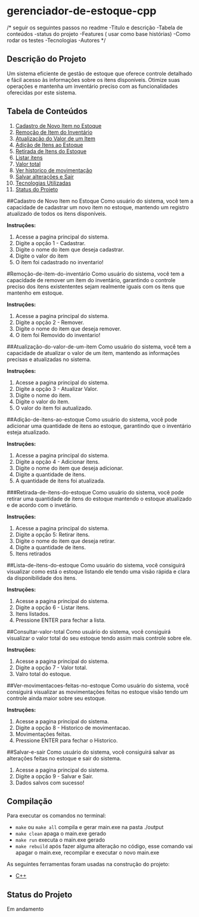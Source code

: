 ﻿# gerenciador-de-estoque-cpp
/* seguir os seguintes passos no readme 
-Titulo e descrição
-Tabela de conteúdos
-status do projeto
-Features ( usar como base histórias)
-Como rodar os testes
-Tecnologias
-Autores
*/
## Descrição do Projeto
Um sistema eficiente de gestão de estoque que oferece controle detalhado e fácil acesso às informações sobre os itens disponíveis. Otimize suas operações e mantenha um inventário preciso com as funcionalidades oferecidas por este sistema.

## Tabela de Conteúdos
1. [Cadastro de Novo Item no Estoque](#cadastro-de-novo-item-no-estoque)
2. [Remoção de Item do Inventário](#remoção-de-item-do-inventário)
3. [Atualização do Valor de um Item](#atualização-do-valor-de-um-item)
4. [Adição de Itens ao Estoque](#adição-de-itens-ao-estoque)
5. [Retirada de Itens do Estoque](#retirada-de-itens-do-estoque)
6. [Listar itens](#lista-de-itens-do-estoque)
7. [Valor total](#consultar-valor-total)
8. [Ver historico de movimentação](#ver-movimentacoes-feitas-no-estoque)
9. [Salvar alterações e Sair](#salvar-e-sair)
10. [Tecnologias Utilizadas](#tecnologias-utilizadas)
11. [Status do Projeto](#status-do-projeto)

##Cadastro de Novo Item no Estoque
Como usuário do sistema, você tem a capacidade de cadastrar um novo item no estoque, mantendo um registro atualizado de todos os itens disponíveis.

**Instruções:**
1. Acesse a pagina principal do sistema.
2. Digite a opção 1 - Cadastrar.
3. Digite o nome do item que deseja cadastrar.
4. Digite o valor do item
5. O item foi cadastrado no inventario!

#Remoção-de-item-do-inventário
Como usuário do sistema, você tem a capacidade de remover um item do inventário, garantindo o controle preciso dos itens existententes sejam realmente iguais com os itens que mantenho em estoque.

**Instruções:**
1. Acesse a pagina principal do sistema.
2. Digite a opção  2 - Remover.
3. Digite o nome do item que deseja remover.
4. O item foi Removido do inventario!

##Atualização-do-valor-de-um-item
Como usuário do sistema, você tem a capacidade de atualizar o valor de um item, mantendo as informações precisas e atualizadas no sistema.

**Instruções:**
1. Acesse a pagina principal do sistema.
2. Digite a opção 3 - Atualizar Valor.
3. Digite o nome do item.
4. Digite o valor do item.
5. O valor do item foi autualizado.


##Adição-de-itens-ao-estoque
Como usuário do sistema, você pode adicionar uma quantidade de itens ao estoque, garantindo que o inventário esteja atualizado.

**Instruções:**
1. Acesse a pagina principal do sistema.
2. Digite a opção 4 - Adicionar itens.
3. Digite o nome do item que deseja adicionar.
4. Digite a quantidade de itens.
5. A quantidade de itens foi atualizada.

###Retirada-de-itens-do-estoque
Como usuário do sistema, você pode retirar uma quantidade de itens do estoque mantendo o estoque atualizado e de acordo com o invetário.

**Instruções:**
1. Acesse a pagina principal do sistema.
2. Digite a opção 5: Retirar itens.
3. Digite o nome do item que deseja retirar.
4. Digite a quantidade de itens.
5. Itens retirados

##Lista-de-itens-do-estoque
Como usuário do sistema, você consiguirá visualizar como está o estoque listando ele tendo uma visão rápida e clara da disponibilidade dos itens.

**Instruções:**
1. Acesse a pagina principal do sistema.
2. Digite a opção  6 - Listar itens.
3. Itens listados.
4. Pressione ENTER para fechar a lista.

##Consultar-valor-total
Como usuário do sistema, você consiguirá visualizar o valor total do seu estoque tendo assim mais controle sobre ele.

**Instruções:**
1. Acesse a pagina principal do sistema.
2. Digite a opção  7 - Valor total.
3. Valro total do estoque.

##Ver-movimentacoes-feitas-no-estoque
Como usuário do sistema, você consiguirá visualizar as movimentações feitas no estoque visão tendo um controle ainda maior sobre seu estoque.

**Instruções:**
1. Acesse a pagina principal do sistema.
2. Digite a opção  8 - Historico de movimentacao.
3. Movimentações feitas.
4. Pressione ENTER para fechar o Historico.

##Salvar-e-sair
Como usuário do sistema, você consiguirá salvar as alterações feitas no estoque e sair do sistema.

1. Acesse a pagina principal do sistema.
2. Digite a opção  9 - Salvar e Sair.
3. Dados salvos com sucesso!

## Compilação
Para executar os comandos no terminal:
- `make` ou `make all` compila e gerar main.exe na pasta ./output
- `make clean` apaga o main.exe gerado
- `make run` executa o main.exe gerado
- `make rebuild` após fazer alguma alteração no código, esse comando vai apagar o main.exe, recompilar e executar o novo main.exe

As seguintes ferramentas foram usadas na construção do projeto:

- [C++](https://www.cplusplus.com/)

## Status do Projeto
Em andamento
